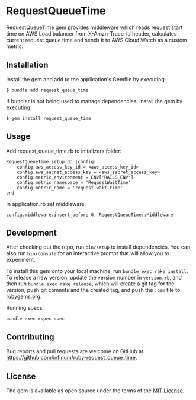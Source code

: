 # RequestQueueTime

RequestQueueTime gem provides middleware which reads request start time on AWS Load balancer from X-Amzn-Trace-Id header,
calculates current request queue time and sends it to AWS Cloud Watch as a custom metric.

## Installation

Install the gem and add to the application's Gemfile by executing:

    $ bundle add request_queue_time

If bundler is not being used to manage dependencies, install the gem by executing:

    $ gem install request_queue_time

## Usage

Add request_queue_time.rb to initalizers folder: 

    RequestQueueTime.setup do |config|
        config.aws_access_key_id = <aws_access_key_id>
        config.aws_secret_access_key = <aws_secret_access_key>
        config.metric_environment = ENV['RAILS_ENV']
        config.metric_namespace = 'RequestWaitTime'
        config.metric_name = 'request-wait-time'
    end

In application.rb set middleware:
    
    config.middleware.insert_before 0, RequestQueueTime::Middleware

## Development

After checking out the repo, run `bin/setup` to install dependencies. You can also run `bin/console` for an interactive prompt that will allow you to experiment.

To install this gem onto your local machine, run `bundle exec rake install`. To release a new version, update the version number in `version.rb`, and then run `bundle exec rake release`, which will create a git tag for the version, push git commits and the created tag, and push the `.gem` file to [rubygems.org](https://rubygems.org).

Running specs:

    bundle exec rspec spec

## Contributing

Bug reports and pull requests are welcome on GitHub at https://github.com/infinum/ruby-request_queue_time.

## License

The gem is available as open source under the terms of the [MIT License](https://opensource.org/licenses/MIT).
